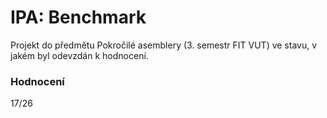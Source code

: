 IPA: Benchmark
====================================
Projekt do předmětu Pokročilé asemblery (3. semestr FIT VUT) ve stavu, v jakém byl odevzdán k hodnocení.

### Hodnocení
17/26
